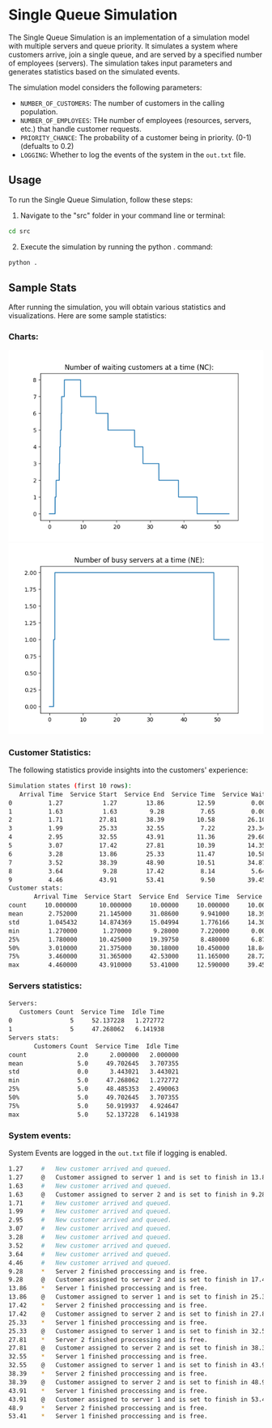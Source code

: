 # Single Queue Simulation

The Single Queue Simulation is an implementation of a simulation model with multiple servers and queue priority. It simulates a system where customers arrive, join a single queue, and are served by a specified number of employees (servers). The simulation takes input parameters and generates statistics based on the simulated events.

The simulation model considers the following parameters:

- `NUMBER_OF_CUSTOMERS`: The number of customers in the calling population.
- `NUMBER_OF_EMPLOYEES`: THe number of employees (resources, servers, etc.) that handle customer requests.
- `PRIORITY_CHANCE`: The probability of a customer being in priority. (0-1) (defualts to 0.2)
- `LOGGING`: Whether to log the events of the system in the `out.txt` file.

## Usage
To run the Single Queue Simulation, follow these steps:
1. Navigate to the "src" folder in your command line or terminal:

```bash
cd src
```
2. Execute the simulation by running the python . command:
```bash
python .
```

## Sample Stats
After running the simulation, you will obtain various statistics and visualizations. Here are some sample statistics:
### Charts:

![NC Chart](nc.png "NC")
![NE Chart](ne.png "NE")


### Customer Statistics:
The following statistics provide insights into the customers' experience:
```bash
Simulation states (first 10 rows):
   Arrival Time  Service Start  Service End  Service Time  Service Wait  Total Time  Server #
0          1.27           1.27        13.86         12.59          0.00       12.59         0
1          1.63           1.63         9.28          7.65          0.00        7.65         1
2          1.71          27.81        38.39         10.58         26.10       36.68         1
3          1.99          25.33        32.55          7.22         23.34       30.56         0
4          2.95          32.55        43.91         11.36         29.60       40.96         0
5          3.07          17.42        27.81         10.39         14.35       24.74         1
6          3.28          13.86        25.33         11.47         10.58       22.05         0
7          3.52          38.39        48.90         10.51         34.87       45.38         1
8          3.64           9.28        17.42          8.14          5.64       13.78         1
9          4.46          43.91        53.41          9.50         39.45       48.95         0
Customer stats:
       Arrival Time  Service Start  Service End  Service Time  Service Wait  Total Time
count     10.000000      10.000000     10.00000     10.000000     10.000000   10.000000
mean       2.752000      21.145000     31.08600      9.941000     18.393000   28.334000
std        1.045432      14.874369     15.04994      1.776166     14.302249   14.489606
min        1.270000       1.270000      9.28000      7.220000      0.000000    7.650000
25%        1.780000      10.425000     19.39750      8.480000      6.875000   15.847500
50%        3.010000      21.375000     30.18000     10.450000     18.845000   27.650000
75%        3.460000      31.365000     42.53000     11.165000     28.725000   39.890000
max        4.460000      43.910000     53.41000     12.590000     39.450000   48.950000
```

### Servers statistics:

```bash
Servers:
   Customers Count  Service Time  Idle Time
0                5     52.137228   1.272772
1                5     47.268062   6.141938
Servers stats:
       Customers Count  Service Time  Idle Time
count              2.0      2.000000   2.000000
mean               5.0     49.702645   3.707355
std                0.0      3.443021   3.443021
min                5.0     47.268062   1.272772
25%                5.0     48.485353   2.490063
50%                5.0     49.702645   3.707355
75%                5.0     50.919937   4.924647
max                5.0     52.137228   6.141938
```

### System events:
System Events are logged in the `out.txt` file if logging is enabled.

```bash
1.27 	 # 	 New customer arrived and queued.
1.27 	 @ 	 Customer assigned to server 1 and is set to finish in 13.86
1.63 	 # 	 New customer arrived and queued.
1.63 	 @ 	 Customer assigned to server 2 and is set to finish in 9.28
1.71 	 # 	 New customer arrived and queued.
1.99 	 # 	 New customer arrived and queued.
2.95 	 # 	 New customer arrived and queued.
3.07 	 # 	 New customer arrived and queued.
3.28 	 # 	 New customer arrived and queued.
3.52 	 # 	 New customer arrived and queued.
3.64 	 # 	 New customer arrived and queued.
4.46 	 # 	 New customer arrived and queued.
9.28 	 * 	 Server 2 finished proccessing and is free.
9.28 	 @ 	 Customer assigned to server 2 and is set to finish in 17.42
13.86 	 * 	 Server 1 finished proccessing and is free.
13.86 	 @ 	 Customer assigned to server 1 and is set to finish in 25.33
17.42 	 * 	 Server 2 finished proccessing and is free.
17.42 	 @ 	 Customer assigned to server 2 and is set to finish in 27.81
25.33 	 * 	 Server 1 finished proccessing and is free.
25.33 	 @ 	 Customer assigned to server 1 and is set to finish in 32.55
27.81 	 * 	 Server 2 finished proccessing and is free.
27.81 	 @ 	 Customer assigned to server 2 and is set to finish in 38.39
32.55 	 * 	 Server 1 finished proccessing and is free.
32.55 	 @ 	 Customer assigned to server 1 and is set to finish in 43.91
38.39 	 * 	 Server 2 finished proccessing and is free.
38.39 	 @ 	 Customer assigned to server 2 and is set to finish in 48.9
43.91 	 * 	 Server 1 finished proccessing and is free.
43.91 	 @ 	 Customer assigned to server 1 and is set to finish in 53.41
48.9 	 * 	 Server 2 finished proccessing and is free.
53.41 	 * 	 Server 1 finished proccessing and is free.
```



